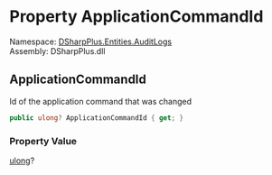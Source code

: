 # Property ApplicationCommandId

Namespace: [DSharpPlus.Entities.AuditLogs](DSharpPlus.Entities.AuditLogs.md)  
Assembly: DSharpPlus.dll

## <a id="DSharpPlus_Entities_AuditLogs_DiscordAuditLogApplicationCommandPermissionEntry_ApplicationCommandId"></a>ApplicationCommandId

Id of the application command that was changed

```csharp
public ulong? ApplicationCommandId { get; }
```

### Property Value

[ulong](https://learn.microsoft.com/dotnet/api/system.uint64)?

